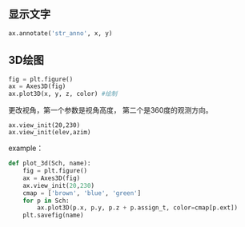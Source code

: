 ## 显示文字



```python
ax.annotate('str_anno', x, y)
```



## 3D绘图

```python
fig = plt.figure()
ax = Axes3D(fig)
ax.plot3D(x, y, z, color) #绘制
```

更改视角，第一个参数是视角高度， 第二个是360度的观测方向。

```
ax.view_init(20,230)
ax.view_init(elev,azim)
```



example：

```python
def plot_3d(Sch, name):
    fig = plt.figure()
    ax = Axes3D(fig)
    ax.view_init(20,230)
    cmap = ['brown', 'blue', 'green']
    for p in Sch:
        ax.plot3D(p.x, p.y, p.z + p.assign_t, color=cmap[p.ext])
    plt.savefig(name)
```

